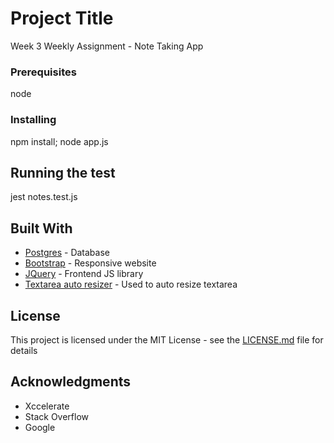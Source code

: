 # Project Title

Week 3 Weekly Assignment - Note Taking App

### Prerequisites

node

### Installing

npm install;
node app.js

## Running the test

jest notes.test.js

## Built With

* [Postgres](https://www.postgresql.org/) - Database
* [Bootstrap](https://getbootstrap.com/) - Responsive website
* [JQuery](https://jquery.com//) - Frontend JS library
* [Textarea auto resizer](http://james.padolsey.com) - Used to auto resize textarea

## License

This project is licensed under the MIT License - see the [LICENSE.md](LICENSE.md) file for details

## Acknowledgments

* Xccelerate
* Stack Overflow
* Google
